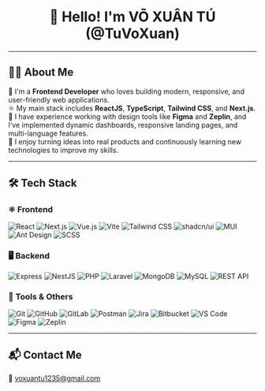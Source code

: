 <h1 align="center">👋 Hello! I'm VÕ XUÂN TÚ (@TuVoXuan)</h1>

---

## 💁‍♂️ About Me
🌟 I'm a **Frontend Developer** who loves building modern, responsive, and user-friendly web applications.  
⚛️ My main stack includes **ReactJS**, **TypeScript**, **Tailwind CSS**, and **Next.js**.  
💼 I have experience working with design tools like **Figma** and **Zeplin**, and I’ve implemented dynamic dashboards, responsive landing pages, and multi-language features.  
🎯 I enjoy turning ideas into real products and continuously learning new technologies to improve my skills.

---

## 🛠️ Tech Stack

### ⚛️ Frontend  
![React](https://img.shields.io/badge/-React-61DAFB?style=flat&logo=react&logoColor=black)
![Next.js](https://img.shields.io/badge/-Next.js-000000?style=flat&logo=next.js)
![Vue.js](https://img.shields.io/badge/-Vue.js-4FC08D?style=flat&logo=vue.js&logoColor=white)
![Vite](https://img.shields.io/badge/-Vite-646CFF?style=flat&logo=vite&logoColor=white)
![Tailwind CSS](https://img.shields.io/badge/-Tailwind%20CSS-06B6D4?style=flat&logo=tailwind-css&logoColor=white)
![shadcn/ui](https://img.shields.io/badge/-shadcn/ui-111827?style=flat&logo=tailwind-css&logoColor=white)
![MUI](https://img.shields.io/badge/-MUI-007FFF?style=flat&logo=mui&logoColor=white)
![Ant Design](https://img.shields.io/badge/-Ant%20Design-0170FE?style=flat&logo=ant-design&logoColor=white)
![SCSS](https://img.shields.io/badge/-SCSS-CC6699?style=flat&logo=sass&logoColor=white)

### 🖥️ Backend  
![Express](https://img.shields.io/badge/-Express-000000?style=flat&logo=express&logoColor=white)
![NestJS](https://img.shields.io/badge/-NestJS-E0234E?style=flat&logo=nestjs&logoColor=white)
![PHP](https://img.shields.io/badge/-PHP-777BB4?style=flat&logo=php&logoColor=white)
![Laravel](https://img.shields.io/badge/-Laravel-FF2D20?style=flat&logo=laravel&logoColor=white)
![MongoDB](https://img.shields.io/badge/-MongoDB-47A248?style=flat&logo=mongodb&logoColor=white)
![MySQL](https://img.shields.io/badge/-MySQL-4479A1?style=flat&logo=mysql&logoColor=white)
![REST API](https://img.shields.io/badge/-REST%20API-007ACC?style=flat)

### 🧰 Tools & Others  
![Git](https://img.shields.io/badge/-Git-F05032?style=flat&logo=git&logoColor=white)
![GitHub](https://img.shields.io/badge/-GitHub-181717?style=flat&logo=github)
![GitLab](https://img.shields.io/badge/-GitLab-FC6D26?style=flat&logo=gitlab&logoColor=white)
![Postman](https://img.shields.io/badge/-Postman-FF6C37?style=flat&logo=postman&logoColor=white)
![Jira](https://img.shields.io/badge/-Jira-0052CC?style=flat&logo=jira&logoColor=white)
![Bitbucket](https://img.shields.io/badge/-Bitbucket-0052CC?style=flat&logo=bitbucket&logoColor=white)
![VS Code](https://img.shields.io/badge/-VS%20Code-007ACC?style=flat&logo=visual-studio-code)
![Figma](https://img.shields.io/badge/-Figma-F24E1E?style=flat&logo=figma&logoColor=white)
![Zeplin](https://img.shields.io/badge/Zeplin-FFCA28?style=for-the-badge&logo=zeplin&logoColor=black)

---

## 📬 Contact Me  
📧 [voxuantu1235@gmail.com](mailto:voxuantu1235@gmail.com)  
